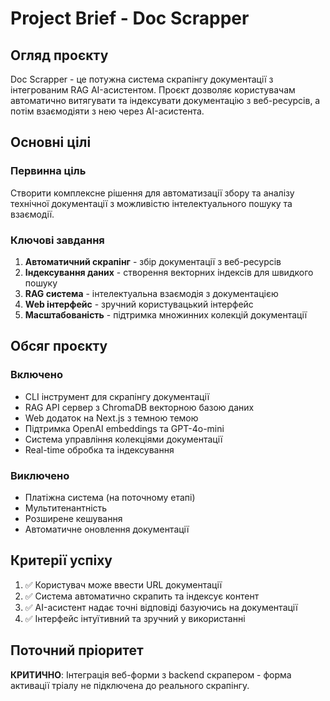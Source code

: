 # Project Brief - Doc Scrapper

## Огляд проєкту
Doc Scrapper - це потужна система скрапінгу документації з інтегрованим RAG AI-асистентом. Проєкт дозволяє користувачам автоматично витягувати та індексувати документацію з веб-ресурсів, а потім взаємодіяти з нею через AI-асистента.

## Основні цілі

### Первинна ціль
Створити комплексне рішення для автоматизації збору та аналізу технічної документації з можливістю інтелектуального пошуку та взаємодії.

### Ключові завдання
1. **Автоматичний скрапінг** - збір документації з веб-ресурсів
2. **Індексування даних** - створення векторних індексів для швидкого пошуку
3. **RAG система** - інтелектуальна взаємодія з документацією
4. **Web інтерфейс** - зручний користувацький інтерфейс
5. **Масштабованість** - підтримка множинних колекцій документації

## Обсяг проєкту

### Включено
- CLI інструмент для скрапінгу документації
- RAG API сервер з ChromaDB векторною базою даних
- Web додаток на Next.js з темною темою
- Підтримка OpenAI embeddings та GPT-4o-mini
- Система управління колекціями документації
- Real-time обробка та індексування

### Виключено
- Платіжна система (на поточному етапі)
- Мультитенантність
- Розширене кешування
- Автоматичне оновлення документації

## Критерії успіху
1. ✅ Користувач може ввести URL документації
2. ✅ Система автоматично скрапить та індексує контент
3. ✅ AI-асистент надає точні відповіді базуючись на документації
4. ✅ Інтерфейс інтуїтивний та зручний у використанні

## Поточний пріоритет
**КРИТИЧНО**: Інтеграція веб-форми з backend скрапером - форма активації тріалу не підключена до реального скрапінгу. 